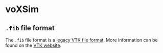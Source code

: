# voXSim


## `.fib` file format

The `.fib` file format is
a [legacy VTK file format](https://kitware.github.io/vtk-examples/site/VTKFileFormats/#simple-legacy-formats). More
information can be found on the [VTK website](https://vtk.org/).
